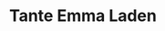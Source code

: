 ---
title: "Tante Emma Laden"
url: /berlin/tante-emma-laden-reinickendorfer-strasse/
shop: Lebensmittel
---